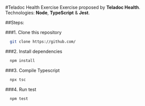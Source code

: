 #Teladoc Health Exercise
Exercise proposed by **Teladoc Health**. Technologies: **Node**, **TypeScript** & **Jest**.

##Steps:

###1. Clone this repository
```bash
  git clone https://github.com/
```
###2. Install dependencies
```bash
  npm install
```
###3. Compile Typescript
```bash
  npx tsc
```
###4. Run test
```bash
  npm test
```